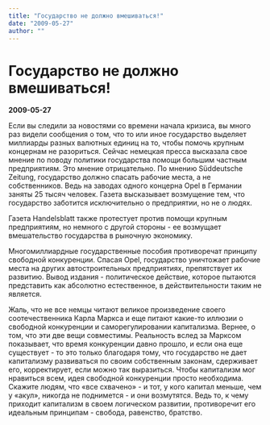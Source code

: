 ```yaml
---
title: "Государство не должно вмешиваться!"
date: "2009-05-27"
author: ""
---
```


# Государство не должно вмешиваться!

**2009-05-27** 

Если вы следили за новостями со времени начала кризиса, вы много раз видели сообщения о том, что то или иное государство выделяет миллиарды разных валютных единиц на то, чтобы помочь крупным концернам не разориться. Сейчас немецкая пресса высказала свое мнение по поводу политики государства помощи большим частным предприятиям. Это мнение отрицательно. По мнению Süddeutsche Zeitung, государство должно спасать рабочие места, а не собственников. Ведь на заводах одного концерна Opel в Германии заняты 25 тысяч человек. Газета высказывает возмущение тем, что государство заботится исключительно о предприятии, но не о людях.

Газета Handelsblatt также протестует против помощи крупным предприятиям, но немного с другой стороны - ее возмущает вмешательство государства в рыночную экономику.

Многомиллиардные государственные пособия противоречат принципу свободной конкуренции. Спасая Opel, государство уничтожает рабочие места на других автостроительных предприятиях, препятствует их развитию. Вывод издания - политическое действие, которое пытаются представить как абсолютно естественное, в действительности таким не является.

Жаль, что не все немцы читают великое произведение своего соотечественника Карла Маркса и еще питают какие-то иллюзии о свободной конкуренции и саморегулировании капитализма. Вернее, о том, что эти две вещи совместимы. Реальность вслед за Марксом показывает, что время конкуренции давно прошло, и если она еще существует - то это только благодаря тому, что государство не дает капитализму развиваться по своим собственным законам, сдерживает его, корректирует, если можно так выразиться. Чтобы капитализм мог нравиться всем, идея свободной конкуренции просто необходима. Скажите людям, что «все схвачено» - и тот, у кого капитал меньше, чем у «акул», никогда не поднимется - и они возмутятся. Ведь то, к чему приходит капитализм в своем логическом развитии, противоречит его идеальным принципам - свобода, равенство, братство.